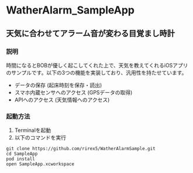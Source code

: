 # WatherAlarm_SampleApp

## 天気に合わせてアラーム音が変わる目覚まし時計

### 説明
時間になるとBOBが優しく起こしてくれた上で、天気を教えてくれるiOSアプリのサンプルです。以下の3つの機能を実装しており、汎用性を持たせています。
- データの保存 (起床時刻を保存・読出)
- スマホ内蔵センサへのアクセス (GPSデータの取得)
- APIへのアクセス (天気情報へのアクセス)


### 起動方法
1. Terminalを起動
2. 以下のコマンドを実行
```
git clone https://github.com/rirex5/WatherAlarmSample.git
cd SampleApp
pod install
open SampleApp.xcworkspace
```
